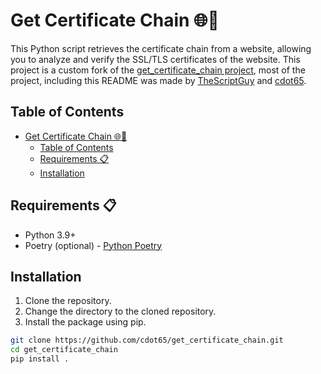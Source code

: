 # Get Certificate Chain 🌐🔐

This Python script retrieves the certificate chain from a website, allowing you to analyze and verify the SSL/TLS certificates of the website. This project is a custom fork of the [get_certificate_chain project](https://github.com/cdot65/get_certificate_chain), most of the project, including this README was made by [TheScriptGuy](https://github.com/TheScriptGuy) and [cdot65](https://github.com/cdot65).

## Table of Contents

- [Get Certificate Chain 🌐🔐](#get-certificate-chain-)
  - [Table of Contents](#table-of-contents)
  - [Requirements 📋](#requirements-)
  - [Installation](#installation)

## Requirements 📋

- Python 3.9+
- Poetry (optional) - [Python Poetry](https://python-poetry.org/docs/)

## Installation

1. Clone the repository.
2. Change the directory to the cloned repository.
3. Install the package using pip.

```bash
git clone https://github.com/cdot65/get_certificate_chain.git
cd get_certificate_chain
pip install .
```
